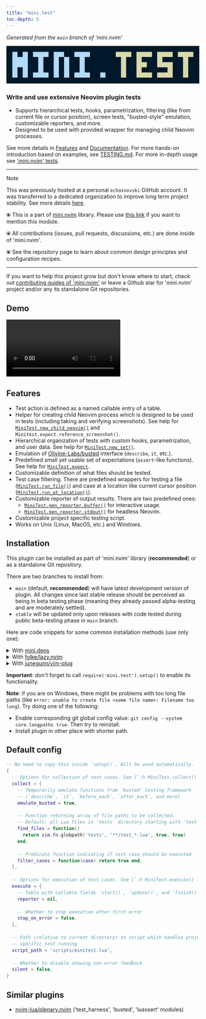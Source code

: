 ```yaml
---
title: "mini.test"
toc-depth: 5
---
```


_Generated from the `main` branch of 'mini.nvim'_

<p align="center"> <img src="https://github.com/nvim-mini/assets/blob/main/logo-2/logo-test_readme.png?raw=true" alt="mini.test" style="max-width:100%;border:solid 2px"/> </p>

### Write and use extensive Neovim plugin tests

- Supports hierarchical tests, hooks, parametrization, filtering (like from current file or cursor position), screen tests, "busted-style" emulation, customizable reporters, and more.
- Designed to be used with provided wrapper for managing child Neovim processes.

See more details in [Features](#features) and [Documentation](../doc/mini-test.qmd). For more hands-on introduction based on examples, see [TESTING.md](https://github.com/nvim-mini/mini.nvim/blob/main/TESTING.md). For more in-depth usage see ['mini.nvim' tests](https://github.com/nvim-mini/mini.nvim/tree/main/tests).

---

> [!NOTE]
> This was previously hosted at a personal `echasnovski` GitHub account. It was transferred to a dedicated organization to improve long term project stability. See more details [here](https://github.com/nvim-mini/mini.nvim/discussions/1970).

⦿ This is a part of [mini.nvim](https://github.com/nvim-mini/mini.nvim) library. Please use [this link](https://github.com/nvim-mini/mini.nvim/blob/main/readmes/mini-test.md) if you want to mention this module.

⦿ All contributions (issues, pull requests, discussions, etc.) are done inside of 'mini.nvim'.

⦿ See the repository page to learn about common design principles and configuration recipes.

---

If you want to help this project grow but don't know where to start, check out [contributing guides of 'mini.nvim'](https://github.com/nvim-mini/mini.nvim/blob/main/CONTRIBUTING.md) or leave a Github star for 'mini.nvim' project and/or any its standalone Git repositories.

## Demo

![](https://github.com/nvim-mini/assets/blob/main/demo/demo-test.mp4?raw=true)

## Features

- Test action is defined as a named callable entry of a table.
- Helper for creating child Neovim process which is designed to be used in tests (including taking and verifying screenshots). See help for [`MiniTest.new_child_neovim()`](../doc/mini-test.qmd#minitest.new_child_neovim) and `Minitest.expect.reference_screenshot()`.
- Hierarchical organization of tests with custom hooks, parametrization, and user data. See help for [`MiniTest.new_set()`](../doc/mini-test.qmd#minitest.new_set).
- Emulation of [Olivine-Labs/busted](https://github.com/Olivine-Labs/busted) interface (`describe`, `it`, etc.).
- Predefined small yet usable set of expectations (`assert`-like functions). See help for [`MiniTest.expect`](../doc/mini-test.qmd#minitest.expect).
- Customizable definition of what files should be tested.
- Test case filtering. There are predefined wrappers for testing a file ([`MiniTest.run_file()`](../doc/mini-test.qmd#minitest.run_file)) and case at a location like current cursor position ([`MiniTest.run_at_location()`](../doc/mini-test.qmd#minitest.run_at_location)).
- Customizable reporter of output results. There are two predefined ones:
    - [`MiniTest.gen_reporter.buffer()`](../doc/mini-test.qmd#minitest.gen_reporter.buffer) for interactive usage.
    - [`MiniTest.gen_reporter.stdout()`](../doc/mini-test.qmd#minitest.gen_reporter.stdout) for headless Neovim.
- Customizable project specific testing script.
- Works on Unix (Linux, MacOS, etc.) and Windows.

## Installation

This plugin can be installed as part of 'mini.nvim' library (**recommended**) or as a standalone Git repository.

There are two branches to install from:

- `main` (default, **recommended**) will have latest development version of plugin. All changes since last stable release should be perceived as being in beta testing phase (meaning they already passed alpha-testing and are moderately settled).
- `stable` will be updated only upon releases with code tested during public beta-testing phase in `main` branch.

Here are code snippets for some common installation methods (use only one):

<details>
<summary>With <a href="https://github.com/nvim-mini/mini.nvim/blob/main/readmes/mini-deps.md">mini.deps</a></summary>

- 'mini.nvim' library:

    | Branch | Code snippet                                  |
    |--------|-----------------------------------------------|
    | Main   | *Follow recommended ‘mini.deps’ installation* |
    | Stable | *Follow recommended ‘mini.deps’ installation* |

- Standalone plugin:

    | Branch | Code snippet                                                   |
    |--------|----------------------------------------------------------------|
    | Main   | `add(‘nvim-mini/mini.test’)`                                   |
    | Stable | `add({ source = ‘nvim-mini/mini.test’, checkout = ‘stable’ })` |

</details>

<details>
<summary>With <a href="https://github.com/folke/lazy.nvim">folke/lazy.nvim</a></summary>

- 'mini.nvim' library:

    | Branch | Code snippet                                  |
    |--------|-----------------------------------------------|
    | Main   | `{ 'nvim-mini/mini.nvim', version = false },` |
    | Stable | `{ 'nvim-mini/mini.nvim', version = '*' },`   |

- Standalone plugin:

    | Branch | Code snippet                                  |
    |--------|-----------------------------------------------|
    | Main   | `{ 'nvim-mini/mini.test', version = false },` |
    | Stable | `{ 'nvim-mini/mini.test', version = '*' },`   |

</details>

<details>
<summary>With <a href="https://github.com/junegunn/vim-plug">junegunn/vim-plug</a></summary>

- 'mini.nvim' library:

    | Branch | Code snippet                                         |
    |--------|------------------------------------------------------|
    | Main   | `Plug 'nvim-mini/mini.nvim'`                         |
    | Stable | `Plug 'nvim-mini/mini.nvim', { 'branch': 'stable' }` |

- Standalone plugin:

    | Branch | Code snippet                                         |
    |--------|------------------------------------------------------|
    | Main   | `Plug 'nvim-mini/mini.test'`                         |
    | Stable | `Plug 'nvim-mini/mini.test', { 'branch': 'stable' }` |

</details>

**Important**: don't forget to call `require('mini.test').setup()` to enable its functionality.

**Note**: if you are on Windows, there might be problems with too long file paths (like `error: unable to create file <some file name>: Filename too long`). Try doing one of the following:

- Enable corresponding git global config value: `git config --system core.longpaths true`. Then try to reinstall.
- Install plugin in other place with shorter path.

## Default config

```lua
-- No need to copy this inside `setup()`. Will be used automatically.
{
  -- Options for collection of test cases. See [`:h MiniTest.collect()`](../doc/mini-test.qmd#minitest.collect).
  collect = {
    -- Temporarily emulate functions from 'busted' testing framework
    -- (`describe`, `it`, `before_each`, `after_each`, and more)
    emulate_busted = true,

    -- Function returning array of file paths to be collected.
    -- Default: all Lua files in 'tests' directory starting with 'test_'.
    find_files = function()
      return vim.fn.globpath('tests', '**/test_*.lua', true, true)
    end,

    -- Predicate function indicating if test case should be executed
    filter_cases = function(case) return true end,
  },

  -- Options for execution of test cases. See [`:h MiniTest.execute()`](../doc/mini-test.qmd#minitest.execute).
  execute = {
    -- Table with callable fields `start()`, `update()`, and `finish()`
    reporter = nil,

    -- Whether to stop execution after first error
    stop_on_error = false,
  },

  -- Path (relative to current directory) to script which handles project
  -- specific test running
  script_path = 'scripts/minitest.lua',

  -- Whether to disable showing non-error feedback
  silent = false,
}
```

## Similar plugins

- [nvim-lua/plenary.nvim](https://github.com/nvim-lua/plenary.nvim) ('test_harness', 'busted', 'luassert' modules)
